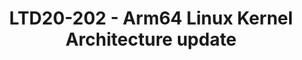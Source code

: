 ---
categories:
- ltd20
description: '<strong>To join this session live please go to:</strong><br><ul><li>YouTube:
  <a href="https://youtu.be/34MuzEb4gmw" target="_blank">https://youtu.be/34MuzEb4gmw</a></li><li>Zoom:
  <a href="https://zoom.us/j/717825235?pwd=WEs0Zk1lbUpFYVk3OVRIQ1RYUjd6UT09" target="_blank">https://zoom.us/j/717825235?pwd=WEs0Zk1lbUpFYVk3OVRIQ1RYUjd6UT09</a></li></ul><strong>Description:&nbsp;</strong><br>The
  arm64 Linux Kernel is constantly tracking the evolution of the Arm architecture,
  adding new features year over year.<br><br>This session will provide an overview
  of the latest developments done by Arm and the ecosystem to support all architectural
  features from Armv8.0 up to the most recent Armv8.6 architecture.<br>It will also
  provide an overall status update and a future-looking view into the new investigation
  areas coming in the arm64 kernel-land.'
image:
  featured: 'true'
  path: /assets/images/featured-images/san19/LTD20-202.png
session_id: LTD20-202
session_room: Track 1 [Wednesday]
session_slot:
  end_time: '2020-03-25 17:25:00'
  start_time: '2020-03-25 17:00:00'
session_speakers:
- speaker_bio: Matteo is Director of Software Technology Management at Arm and serves
    as Chairman of the Board for Trusted Firmware.<br /> He drives Arms community
    effort into various open source projects, focusing on security architectures,
    firmware & kernel interfaces, platform security requirements and ecosystem enablement.<br
    /> In a previous life, he spent many years managing and working on embedded software
    developments for networking and automotive devices across various companies, where
    firmware meant BSPs and lot of proprietary headache.
  speaker_company: Arm
  speaker_image: /assets/images/speakers/san19/matteo-carlini.jpg
  speaker_location: matteo.carlini@arm.com
  speaker_name: Matteo Carlini
  speaker_position: Director, Software Technology Management
  speaker_url: https://www.linkedin.com/in/matteo-carlini-3448a74/
  speaker_username: matteo.carlini
session_track: Linux Kernel
tag: session
tags: Linux Kernel
title: LTD20-202 - Arm64 Linux Kernel Architecture update
---